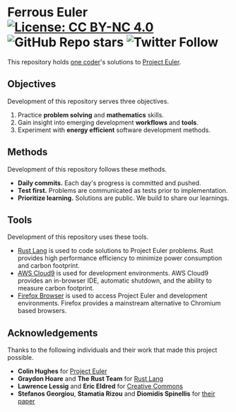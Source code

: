 # Ferrous Euler [![License: CC BY-NC 4.0](https://img.shields.io/badge/License-CC_BY--NC_4.0-lightgrey.svg)](https://creativecommons.org/licenses/by-nc/4.0/) ![GitHub Repo stars](https://img.shields.io/github/stars/anelegantcloud/ferrous-euler?style=social) ![Twitter Follow](https://img.shields.io/twitter/follow/anelegantcloud?style=social)

This repository holds [one coder][anelegantcloud]'s solutions to [Project Euler][project-euler].

## Objectives

Development of this repository serves three objectives.

1. Practice **problem solving** and **mathematics** skills.
2. Gain insight into emerging development **workflows** and **tools**.
3. Experiment with **energy efficient** software development methods.

## Methods

Development of this repository follows these methods.

- **Daily commits.** Each day's progress is committed and pushed.
- **Test first.** Problems are communicated as tests prior to implementation.
- **Prioritize learning.** Solutions are public. We build to share our learnings.

## Tools

Development of this repository uses these tools.

- [Rust Lang][rust-lang] is used to code solutions to Project Euler problems.
Rust provides high performance efficiency to minimize power consumption and carbon footprint.
- [AWS Cloud9][aws-cloud9] is used for development environments. 
AWS Cloud9 provides an in-browser IDE, automatic shutdown, and the ability to measure carbon footprint.
- [Firefox Browser][firefox] is used to access Project Euler and development environments. 
Firefox provides a mainstream alternative to Chromium based browsers.

## Acknowledgements

Thanks to the following individuals and their work that made this project possible.

- **Colin Hughes** for [Project Euler][project-euler]
- **Graydon Hoare** and **The Rust Team** for [Rust Lang][rust-lang]
- **Lawrence Lessig** and **Eric Eldred** for [Creative Commons][cc-story]
- **Stefanos Georgiou**, **Stamatia Rizou** and **Diomidis Spinellis** for [their paper][sdlc-ee]

[anelegantcloud]: https://www.linkedin.com/in/anelegantcloud/ 
[project-euler]: https://projecteuler.net/about
[firefox]: https://www.mozilla.org/en-US/firefox/new/
[cc-by-nc-sa]: https://creativecommons.org/licenses/by-nc-sa/4.0/
[cc-story]: https://certificates.creativecommons.org/cccertedu/chapter/1-1-the-story-of-creative-commons/
[rust-lang]: https://www.rust-lang.org/
[aws-cloud9]: https://aws.amazon.com/cloud9/
[sdlc-ee]: https://www.researchgate.net/publication/335590803_Software_Development_Lifecycle_for_Energy_Efficiency_Techniques_and_Tools
